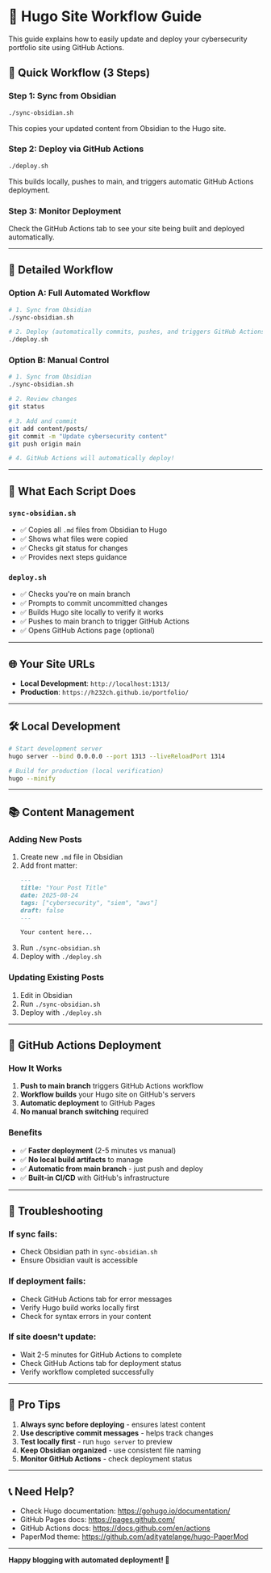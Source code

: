 # 🚀 Hugo Site Workflow Guide

This guide explains how to easily update and deploy your cybersecurity portfolio site using GitHub Actions.

## 📝 **Quick Workflow (3 Steps)**

### **Step 1: Sync from Obsidian**
```bash
./sync-obsidian.sh
```
This copies your updated content from Obsidian to the Hugo site.

### **Step 2: Deploy via GitHub Actions**
```bash
./deploy.sh
```
This builds locally, pushes to main, and triggers automatic GitHub Actions deployment.

### **Step 3: Monitor Deployment**
Check the GitHub Actions tab to see your site being built and deployed automatically.

---

## 🔄 **Detailed Workflow**

### **Option A: Full Automated Workflow**
```bash
# 1. Sync from Obsidian
./sync-obsidian.sh

# 2. Deploy (automatically commits, pushes, and triggers GitHub Actions)
./deploy.sh
```

### **Option B: Manual Control**
```bash
# 1. Sync from Obsidian
./sync-obsidian.sh

# 2. Review changes
git status

# 3. Add and commit
git add content/posts/
git commit -m "Update cybersecurity content"
git push origin main

# 4. GitHub Actions will automatically deploy!
```

---

## 📁 **What Each Script Does**

### **`sync-obsidian.sh`**
- ✅ Copies all `.md` files from Obsidian to Hugo
- ✅ Shows what files were copied
- ✅ Checks git status for changes
- ✅ Provides next steps guidance

### **`deploy.sh`**
- ✅ Checks you're on main branch
- ✅ Prompts to commit uncommitted changes
- ✅ Builds Hugo site locally to verify it works
- ✅ Pushes to main branch to trigger GitHub Actions
- ✅ Opens GitHub Actions page (optional)

---

## 🌐 **Your Site URLs**

- **Local Development**: `http://localhost:1313/`
- **Production**: `https://h232ch.github.io/portfolio/`

---

## 🛠 **Local Development**

```bash
# Start development server
hugo server --bind 0.0.0.0 --port 1313 --liveReloadPort 1314

# Build for production (local verification)
hugo --minify
```

---

## 📚 **Content Management**

### **Adding New Posts**
1. Create new `.md` file in Obsidian
2. Add front matter:
   ```markdown
   ---
   title: "Your Post Title"
   date: 2025-08-24
   tags: ["cybersecurity", "siem", "aws"]
   draft: false
   ---
   
   Your content here...
   ```
3. Run `./sync-obsidian.sh`
4. Deploy with `./deploy.sh`

### **Updating Existing Posts**
1. Edit in Obsidian
2. Run `./sync-obsidian.sh`
3. Deploy with `./deploy.sh`

---

## 🚀 **GitHub Actions Deployment**

### **How It Works**
1. **Push to main branch** triggers GitHub Actions workflow
2. **Workflow builds** your Hugo site on GitHub's servers
3. **Automatic deployment** to GitHub Pages
4. **No manual branch switching** required

### **Benefits**
- ✅ **Faster deployment** (2-5 minutes vs manual)
- ✅ **No local build artifacts** to manage
- ✅ **Automatic from main branch** - just push and deploy
- ✅ **Built-in CI/CD** with GitHub's infrastructure

---

## 🔧 **Troubleshooting**

### **If sync fails:**
- Check Obsidian path in `sync-obsidian.sh`
- Ensure Obsidian vault is accessible

### **If deployment fails:**
- Check GitHub Actions tab for error messages
- Verify Hugo build works locally first
- Check for syntax errors in your content

### **If site doesn't update:**
- Wait 2-5 minutes for GitHub Actions to complete
- Check GitHub Actions tab for deployment status
- Verify workflow completed successfully

---

## 🎯 **Pro Tips**

1. **Always sync before deploying** - ensures latest content
2. **Use descriptive commit messages** - helps track changes
3. **Test locally first** - run `hugo server` to preview
4. **Keep Obsidian organized** - use consistent file naming
5. **Monitor GitHub Actions** - check deployment status

---

## 📞 **Need Help?**

- Check Hugo documentation: https://gohugo.io/documentation/
- GitHub Pages docs: https://pages.github.com/
- GitHub Actions docs: https://docs.github.com/en/actions
- PaperMod theme: https://github.com/adityatelange/hugo-PaperMod

---

**Happy blogging with automated deployment! 🎉**
